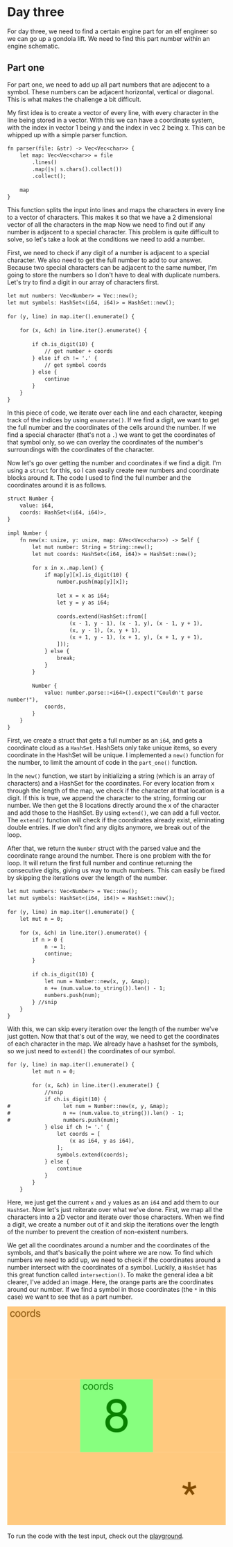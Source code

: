 # Day three

For day three, we need to find a certain engine part for an elf engineer so we can go up a gondola lift. We need to find this part number within an engine schematic.

## Part one

For part one, we need to add up all part numbers that are adjecent to a symbol. These numbers can be adjacent horizontal, vertical or diagonal. This is what makes the challenge a bit difficult.

My first idea is to create a vector of every line, with every character in the line being stored in a vector. With this we can have a coordinate system, with the index in vector 1 being y and the index in vec 2 being x. This can be whipped up with a simple parser function.

```rust, noplayground
fn parser(file: &str) -> Vec<Vec<char>> {
    let map: Vec<Vec<char>> = file
        .lines()
        .map(|s| s.chars().collect())
        .collect();

    map
}
```

This function splits the input into lines and maps the characters in every line to a vector of characters. This makes it so that we have a 2 dimensional vector of all the characters in the map Now we need to find out if any number is adjacent to a special character. This problem is quite difficult to solve, so let's take a look at the conditions we need to add a number.

First, we need to check if any digit of a number is adjacent to a special character. We also need to get the full number to add to our answer. Because two special characters can be adjacent to the same number, I'm going to store the numbers so I don't have to deal with duplicate numbers. Let's try to find a digit in our array of characters first.

```rust,noplayground
let mut numbers: Vec<Number> = Vec::new();
let mut symbols: HashSet<(i64, i64)> = HashSet::new();

for (y, line) in map.iter().enumerate() {

    for (x, &ch) in line.iter().enumerate() {

        if ch.is_digit(10) {
            // get number + coords
        } else if ch != '.' {
            // get symbol coords
        } else {
            continue 
        }
    }
}
```

In this piece of code, we iterate over each line and each character, keeping track of the indices by using `enumerate()`. If we find a digit, we want to get the full number and the coordinates of the cells around the number. If we find a special character (that's not a `.`) we want to get the coordinates of that symbol only, so we can overlay the coordinates of the number's surroundings with the coordinates of the character.

Now let's go over getting the number and coordinates if we find a digit. I'm using a `struct` for this, so I can easily create new numbers and coordinate blocks around it. The code I used to find the full number and the coordinates around it is as follows.

```rust,noplayground
struct Number {
    value: i64,
    coords: HashSet<(i64, i64)>,
}

impl Number {
    fn new(x: usize, y: usize, map: &Vec<Vec<char>>) -> Self {
        let mut number: String = String::new();
        let mut coords: HashSet<(i64, i64)> = HashSet::new();

        for x in x..map.len() {
            if map[y][x].is_digit(10) {
                number.push(map[y][x]);

                let x = x as i64;
                let y = y as i64;

                coords.extend(HashSet::from([
                    (x - 1, y - 1), (x - 1, y), (x - 1, y + 1),
                    (x, y - 1), (x, y + 1),
                    (x + 1, y - 1), (x + 1, y), (x + 1, y + 1),
                ]));
            } else {
                break;
            }
        }

        Number {
            value: number.parse::<i64>().expect("Couldn't parse number!"),
            coords,
        }
    }
}
```

First, we create a struct that gets a full number as an `i64`, and gets a coordinate cloud as a `HashSet`. HashSets only take unique items, so every coordinate in the HashSet will be unique. I implemented a `new()` function for the number, to limit the amount of code in the `part_one()` function.

In the `new()` function, we start by initializing a string (which is an array of characters) and a HashSet for the coordinates. For every location from x through the length of the map, we check if the character at that location is a digit. If this is true, we append the character to the string, forming our number. We then get the 8 locations directly around the x of the character and add those to the HashSet. By using `extend()`, we can add a full vector. The `extend()` function will check if the coordinates already exist, eliminating double entries. If we don't find any digits anymore, we break out of the loop.

After that, we return the `Number` struct with the parsed value and the coordinate range around the number. There is one problem with the for loop. It will return the first full number and continue returning the consecutive digits, giving us way to much numbers. This can easily be fixed by skipping the iterations over the length of the number.

```rust,noplayground
let mut numbers: Vec<Number> = Vec::new();
let mut symbols: HashSet<(i64, i64)> = HashSet::new();

for (y, line) in map.iter().enumerate() {
    let mut n = 0;

    for (x, &ch) in line.iter().enumerate() {
        if n > 0 {
            n -= 1;
            continue;
        }

        if ch.is_digit(10) {
            let num = Number::new(x, y, &map);
            n += (num.value.to_string()).len() - 1;
            numbers.push(num);
        } //snip
    }
}
```

With this, we can skip every iteration over the length of the number we've just gotten. Now that that's out of the way, we need to get the coordinates of each character in the map. We already have a hashset for the symbols, so we just need to `extend()` the coordinates of our symbol.

```rust,noplayground
for (y, line) in map.iter().enumerate() {
        let mut n = 0;

        for (x, &ch) in line.iter().enumerate() {
            //snip
            if ch.is_digit(10) {
#                 let num = Number::new(x, y, &map);
#                 n += (num.value.to_string()).len() - 1;
#                 numbers.push(num);
            } else if ch != '.' {
                let coords = [
                    (x as i64, y as i64),
                ];
                symbols.extend(coords);
            } else {
                continue 
            }
        }
    }
```

Here, we just get the current `x` and `y` values as an `i64` and add them to our `HashSet`. Now let's just reiterate over what we've done. First, we map all the characters into a 2D vector and iterate over those characters. When we find a digit, we create a number out of it and skip the iterations over the length of the number to prevent the creation of non-existent numbers.

We get all the coordinates around a number and the coordinates of the symbols, and that's basically the point where we are now. To find which numbers we need to add up, we need to check if the coordinates around a number intersect with the coordinates of a symbol. Luckily, a `HashSet` has this great function called `intersection()`. To make the general idea a bit clearer, I've added an image. Here, the orange parts are the coordinates around our number. If we find a symbol in those coordinates (the `*` in this case) we want to see that as a part number.

<img class="right" src="images/coord-explanation.png" alt="Explanation of coordinate overlap.">

To run the code with the test input, check out the [playground](https://play.rust-lang.org/?version=stable&mode=debug&edition=2021&gist=69fc7faa79dd1f893791158cea54f142).